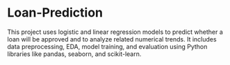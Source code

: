 # Loan-Prediction
This project uses logistic and linear regression models to predict whether a loan will be approved and to analyze related numerical trends. It includes data preprocessing, EDA, model training, and evaluation using Python libraries like pandas, seaborn, and scikit-learn.
